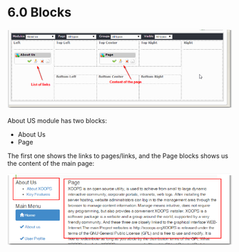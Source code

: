 # 6.0 Blocks

![](../assets/image009.png)

About US module has two blocks:

- About Us
- Page
 
The first one shows the links to pages/links, and the Page blocks shows us the content of the main page:

![](../assets/image010.png)